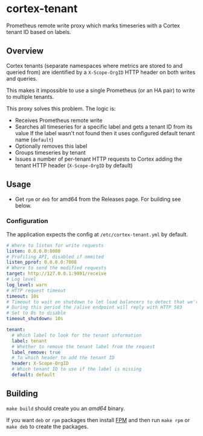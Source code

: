 # cortex-tenant

Prometheus remote write proxy which marks timeseries with a Cortex tenant ID based on labels.

## Overview

Cortex tenants (separate namespaces where metrics are stored to and queried from) are identified by a `X-Scope-OrgID` HTTP header on both writes and queries.

This makes it impossible to use a single Prometheus (or an HA pair) to write to multiple tenants.

This proxy solves this problem. The logic is:

- Receives Prometheus remote write
- Searches all timeseries for a specific label and gets a tenant ID from its value
  If the label wasn't not found then it uses configured default tenant name (`default`)
- Optionally removes this label
- Groups timeseries by tenant
- Issues a number of per-tenant HTTP requests to Cortex adding the tenant HTTP header (`X-Scope-OrgID` by default)

## Usage

- Get `rpm` or `deb` for amd64 from the Releases page. For building see below.

### Configuration

The application expects the config at `/etc/cortex-tenant.yml` by default.

```yaml
# Where to listen for write requests
listen: 0.0.0.0:8080
# Profiling API, disabled if ommited
listen_pprof: 0.0.0.0:7008
# Where to send the modified requests
target: http://127.0.0.1:9091/receive
# Log level
log_level: warn
# HTTP request timeout
timeout: 10s
# Timeout to wait on shutdown to let load balancers to detect that we're going away
# During this period the /alive endpoint will reply with HTTP 503
# Set to 0s to disable
timeout_shutdown: 10s

tenant:
  # Which label to look for the tenant information
  label: tenant
  # Whether to remove the tenant label from the request
  label_remove: true
  # To which header to add the tenant ID
  header: X-Scope-OrgID
  # Which tenant ID to use if the label is missing
  default: default
```

## Building

`make build` should create you an _amd64_ binary.

If you want `deb` or `rpm` packages then install [FPM](https://fpm.readthedocs.io) and then run `make rpm` or `make deb` to create the packages.
